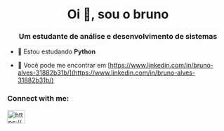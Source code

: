 <h1 align="center">Oi 👋, sou o bruno</h1>
<h3 align="center">Um estudante de análise e desenvolvimento de sistemas</h3>

- 🌱 Estou estudando **Python**

- 📄 Você pode me encontrar em [https://www.linkedin.com/in/bruno-alves-31882b31b/](https://www.linkedin.com/in/bruno-alves-31882b31b/)

<h3 align="left">Connect with me:</h3>
<p align="left">
<a href="https://linkedin.com/in/https://www.linkedin.com/in/bruno-alves-31882b31b/" target="blank"><img align="center" src="https://raw.githubusercontent.com/rahuldkjain/github-profile-readme-generator/master/src/images/icons/Social/linked-in-alt.svg" alt="https://www.linkedin.com/in/bruno-alves-31882b31b/" height="30" width="40" /></a>
</p>
